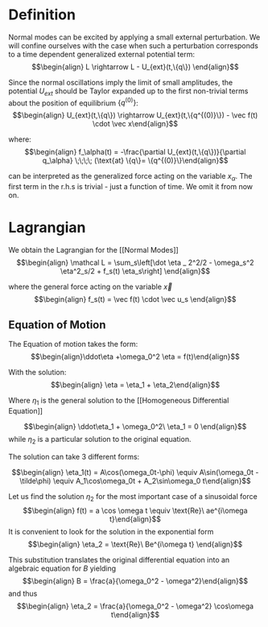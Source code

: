 # Definition 
Normal modes can be excited by applying a small external perturbation. We will confine ourselves with the case when such a perturbation corresponds to a time dependent generalized external potential term: 
$$\begin{align} L \rightarrow L - U_{ext}(t,\{q\}) \end{align}$$

Since the normal oscillations imply the limit of small amplitudes, the potential $U_{ext}$ should be Taylor expanded up to the first non-trivial terms about the position of equilibrium $\{q^{(0)}\}$: 
$$\begin{align} U_{ext}(t,\{q\}) \rightarrow U_{ext}(t,\{q^{(0)}\}) - \vec f(t) \cdot \vec x\end{align}$$

where: 
$$\begin{align} f_\alpha(t) = -\frac{\partial U_{ext}(t,\{q\})}{\partial q_\alpha}  \;\;\;\; (\text{at} \{q\}= \{q^{(0)}\}\end{align}$$

can be interpreted as the generalized force acting on the variable $x_\alpha$. The first term in the r.h.s is trivial - just a function of time. We omit it from now on.

# Lagrangian
We obtain the Lagrangian for the [[Normal Modes]] 
$$\begin{align} \mathcal L = \sum_s\left[\dot \eta _ 2^2/2 - \omega_s^2 \eta^2_s/2 + f_s(t) \eta_s\right] \end{align}$$

where the general force acting on the variable $\vec x$$$\begin{align} f_s(t) = \vec f(t) \cdot \vec u_s \end{align}$$

## Equation of Motion
The Equation of motion takes the form:
$$\begin{align}\ddot\eta +\omega_0^2 \eta = f(t)\end{align}$$

With the solution:
$$\begin{align} \eta = \eta_1 + \eta_2\end{align}$$

Where $\eta_1$ is the general solution to the [[Homogeneous Differential Equation]]

$$\begin{align} \ddot\eta_1 + \omega_0^2\ \eta_1 = 0 \end{align}$$ while $\eta_2$ is a particular solution to the original equation.

The solution can take 3 different forms:

$$\begin{align} \eta_1(t) = A\cos(\omega_0t-\phi) \equiv A\sin(\omega_0t - \tilde\phi) \equiv A_1\cos\omega_0t + A_2\sin\omega_0 t\end{align}$$

Let us find the solution $\eta_2$ for the most important case of a sinusoidal force
$$\begin{align} f(t) = a \cos \omega t \equiv \text{Re}\ ae^{i\omega t}\end{align}$$ 
It is convenient to look for the solution in the exponential form $$\begin{align} \eta_2 = \text{Re}\ Be^{i\omega t} \end{align}$$

This substitution translates the original differential equation into an algebraic equation for $B$ yielding 
$$\begin{align} B = \frac{a}{\omega_0^2 - \omega^2}\end{align}$$
and thus
$$\begin{align} \eta_2 = \frac{a}{\omega_0^2 - \omega^2} \cos\omega t\end{align}$$

